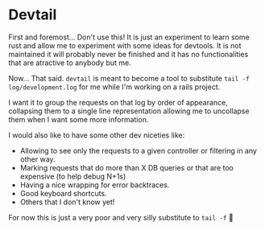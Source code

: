 # Devtail

First and foremost... Don't use this! It is just an experiment to learn some
rust and allow me to experiment with some ideas for devtools. It is not
maintained it will probably never be finished and it has no functionalities
that are atractive to anybody but me.

Now... That said. `devtail` is meant to become a tool to substitute `tail -f
log/development.log` for me while I'm working on a rails project.

I want it to group the requests on that log by order of appearance, collapsing
them to a single line representation allowing me to uncollapse them when I want
some more information.

I would also like to have some other dev niceties like:

* Allowing to see only the requests to a given controller or filtering in any
    other way.
* Marking requests that do more than X DB queries or that are too expensive (to
    help debug N+1s)
* Having a nice wrapping for error backtraces.
* Good keyboard shortcuts.
* Others that I don't know yet!

For now this is just a very poor and very silly substitute to `tail -f` :shrug:
